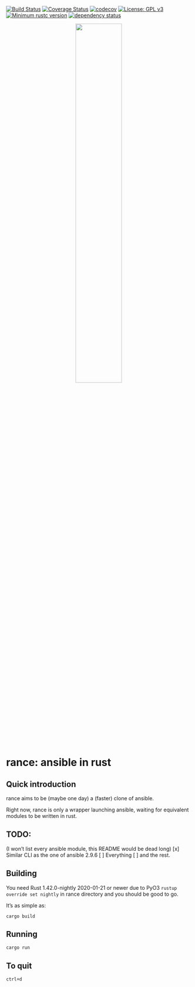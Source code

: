 [![Build Status](https://travis-ci.org/lwandrebeck/rance.svg?branch=master)](https://travis-ci.org/lwandrebeck/rance)
[![Coverage Status](https://coveralls.io/repos/github/lwandrebeck/rance/badge.svg?branch=master)](https://coveralls.io/github/lwandrebeck/rance?branch=master)
[![codecov](https://codecov.io/gh/lwandrebeck/rance/branch/master/graph/badge.svg)](https://codecov.io/gh/lwandrebeck/rance)
[![License: GPL v3](https://img.shields.io/badge/License-GPL%20v3-blue.svg)](https://www.gnu.org/licenses/gpl-3.0)
[![Minimum rustc version](https://img.shields.io/badge/rustc-1.37+-blue.svg)](#rust-version-requirements)
[![dependency status](https://deps.rs/repo/github/lwandrebeck/rance/status.svg)](https://deps.rs/repo/github/lwandrebeck/rance)

<p align="center">
  <img src="https://raw.github.com/lwandrebeck/rance/master/rance.png" width="50%"/>
</p>

# rance: ansible in rust

## Quick introduction

rance aims to be (maybe one day) a (faster) clone of ansible.

Right now, rance is only a wrapper launching ansible, waiting for equivalent modules to be written in rust.

## TODO:

(I won’t list every ansible module, this README would be dead long)
[x] Similar CLI as the one of ansible 2.9.6
[ ] Everything
[ ] and the rest.

## Building

You need Rust 1.42.0-nightly 2020-01-21 or newer due to PyO3
`rustup override set nightly` in rance directory and you should be good to go.

It’s as simple as:

    cargo build

## Running
    cargo run

## To quit
    ctrl+d
